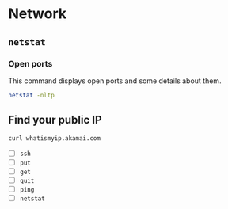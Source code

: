 # Network

## `netstat`
### Open ports
This command displays open ports and some details about them.
```bash
netstat -nltp
```


## Find your public IP

```bash
curl whatismyip.akamai.com
```

- [ ] `ssh`
- [ ] `put`
- [ ] `get`
- [ ] `quit`
- [ ] `ping`
- [ ] `netstat`
